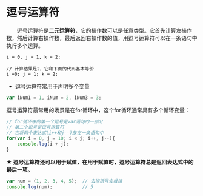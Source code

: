 # 逗号运算符

　　逗号运算符是**二元运算符**，它的操作数可以是任意类型。它首先计算左操作数，然后计算右操作数，最后返回右操作数的值，用逗号运算符可以在一条语句中执行多个运算。

```javacript
i = 0, j = 1, k = 2;
```

```javacript
// 计算结果是2，它和下面的代码基本等价
i =0; j = 1; k = 2;
```

 - 逗号运算符常用于声明多个变量

```javascript
var iNum1 = 1, iNum = 2, iNum3 = 3;
```

逗号运算符最常用的场景是在for循环中，这个for循环通常具有多个循环变量：

```javascript
// for循环中的第一个逗号是var语句的一部分
// 第二个逗号是逗号运算符
// 它将两个表达式(i++和j--)放在一条语句中
for(var i = 0, j = 10; i < j; i++, j--){
    console.log(i + j);
}
```

**★ 逗号运算符还可以用于赋值，在用于赋值时，逗号运算符总是返回表达式中的最后一项。**

```javascript
var num = (1, 2, 3, 4, 5);  // 去掉括号会报错
console.log(num);           // 5
```

